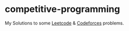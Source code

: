 # competitive-programming

My Solutions to some [Leetcode](https://www.leetcode.com) & [Codeforces](https://codeforces.com/) problems.
